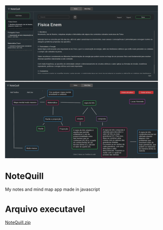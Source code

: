 ![Preview-Screens](image1.png)
![Preview-Screens](image2.png)


# NoteQuill
My notes and mind map app made in javascript

# Arquivo executavel
[NoteQuill.zip](https://drive.google.com/file/d/1YUIqzVgkdJr0Jsscp4Tzl-b0ZV-vcYrl/view?usp=sharing)
